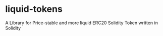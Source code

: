 # liquid-tokens
A Library for Price-stable and more liquid ERC20 Solidity Token written in Solidity
